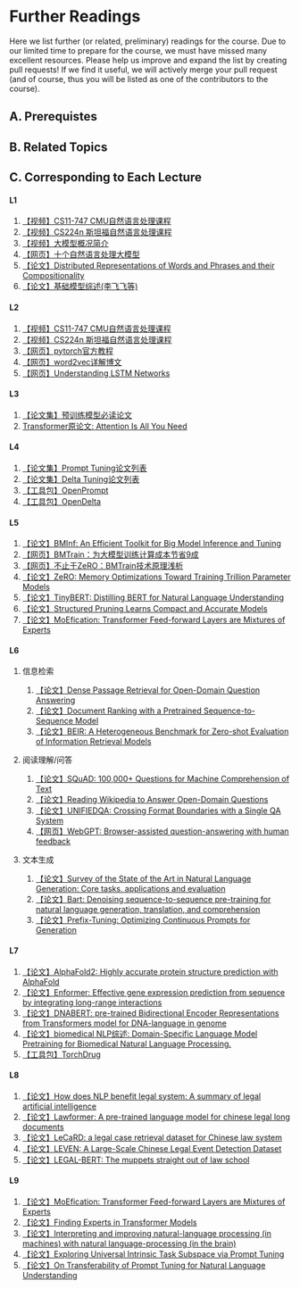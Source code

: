 # Further Readings

Here we list further (or related, preliminary) readings for the course. Due to our limited time to prepare for the course, we must have missed many excellent resources. Please help us improve and expand the list by creating pull requests!
If we find it useful, we will actively merge your pull request (and of course, thus you will be listed as one of the contributors to the course).

## A. Prerequistes


## B. Related Topics


## C. Corresponding to Each Lecture
#### L1
1. [【视频】CS11-747 CMU自然语言处理课程](https://www.bilibili.com/video/BV1Sb4y1X7pY?spm_id_from=333.337.search-card.all.click&vd_source=3483666ddd2c29d930f2a3236d715dee)
2. [【视频】CS224n 斯坦福自然语言处理课程](https://web.stanford.edu/class/cs224n/)
3. [【视频】大模型概况简介](https://www.youtube.com/watch?v=UB_p3s5rBSM)
4. [【网页】十个自然语言处理大模型](https://www.topbots.com/leading-nlp-language-models-2020/)
5. [【论文】Distributed Representations of Words and Phrases and their Compositionality](https://arxiv.org/abs/1310.4546)
6. [【论文】基础模型综述(李飞飞等)](https://arxiv.org/abs/2108.07258)

#### L2
1. [【视频】CS11-747 CMU自然语言处理课程](https://www.bilibili.com/video/BV1Sb4y1X7pY?spm_id_from=333.337.search-card.all.click&vd_source=3483666ddd2c29d930f2a3236d715dee)
2. [【视频】CS224n 斯坦福自然语言处理课程](https://web.stanford.edu/class/cs224n/)
3. [【网页】pytorch官方教程](https://pytorch.org/tutorials/)
4. [【网页】word2vec详解博文](https://www.cnblogs.com/peghoty/p/3857839.html)
5. [【网页】Understanding LSTM Networks](https://colah.github.io/posts/2015-08-Understanding-LSTMs/)

#### L3
1. [【论文集】预训练模型必读论文](https://github.com/thunlp/PLMpapers)
2. [Transformer原论文: Attention Is All You Need](https://arxiv.org/pdf/1706.03762.pdf)

#### L4
1. [【论文集】Prompt Tuning论文列表](https://github.com/thunlp/PromptPapers)
2. [【论文集】Delta Tuning论文列表](https://github.com/thunlp/DeltaPapers)
3. [【工具包】OpenPrompt](https://github.com/thunlp/OpenPrompt)
4. [【工具包】OpenDelta](https://github.com/thunlp/OpenDelta)

#### L5
1. [【论文】BMInf: An Efficient Toolkit for Big Model Inference and Tuning](https://aclanthology.org/2022.acl-demo.22/)
2. [【网页】BMTrain：为大模型训练计算成本节省9成](https://www.openbmb.org/blogs/blogpage?id=8c130256a3d14b8ca88c59a212da2e38)
3. [【网页】不止于ZeRO：BMTrain技术原理浅析](https://www.openbmb.org/blogs/blogpage?id=3bff5bc60f96408f81101774c2aec7dd)
4. [【论文】ZeRO: Memory Optimizations Toward Training Trillion Parameter Models](https://arxiv.org/abs/1910.02054)
5. [【论文】TinyBERT: Distilling BERT for Natural Language Understanding](https://arxiv.org/abs/1909.10351)
6. [【论文】Structured Pruning Learns Compact and Accurate Models](https://arxiv.org/abs/2204.00408)
7. [【论文】MoEfication: Transformer Feed-forward Layers are Mixtures of Experts](https://aclanthology.org/2022.findings-acl.71.pdf)

#### L6
1. 信息检索
    1. [【论文】Dense Passage Retrieval for Open-Domain Question Answering](https://aclanthology.org/2020.emnlp-main.550/)
    2. [【论文】Document Ranking with a Pretrained Sequence-to-Sequence Model](https://aclanthology.org/2020.findings-emnlp.63/)
    3. [【论文】BEIR: A Heterogeneous Benchmark for Zero-shot Evaluation of Information Retrieval Models ](https://openreview.net/forum?id=wCu6T5xFjeJ)

2. 阅读理解/问答
    1. [【论文】SQuAD: 100,000+ Questions for Machine Comprehension of Text](https://www.aclweb.org/anthology/D16-1264.pdf)
    2. [【论文】Reading Wikipedia to Answer Open-Domain Questions](https://www.aclweb.org/anthology/P17-1171.pdf)
    3. [【论文】UNIFIEDQA: Crossing Format Boundaries with a Single QA System](https://aclanthology.org/2020.findings-emnlp.171/)
    4. [【网页】WebGPT: Browser-assisted question-answering with human feedback ](https://openai.com/blog/webgpt/)

3. 文本生成
    1. [【论文】Survey of the State of the Art in Natural Language Generation: Core tasks, applications and evaluation](https://arxiv.org/abs/1703.09902)
    2. [【论文】Bart: Denoising sequence-to-sequence pre-training for natural language generation, translation, and comprehension](https://arxiv.org/abs/1910.13461)
    3. [【论文】Prefix-Tuning: Optimizing Continuous Prompts for Generation](https://arxiv.org/abs/2101.00190)

#### L7
1. [【论文】AlphaFold2: Highly accurate protein structure prediction with AlphaFold](https://www.nature.com/articles/s41586-021-03819-2)
2. [【论文】Enformer: Effective gene expression prediction from sequence by integrating long-range interactions](https://www.nature.com/articles/s41592-021-01252-x)
3. [【论文】DNABERT: pre-trained Bidirectional Encoder Representations from Transformers model for DNA-language in genome](https://academic.oup.com/bioinformatics/article-abstract/37/15/2112/6128680)
4. [【论文】biomedical NLP综述: Domain-Specific Language Model Pretraining for Biomedical Natural Language Processing.](https://dl.acm.org/doi/abs/10.1145/3458754?casa_token=Pnh83RKffIEAAAAA:WWAZcNeaOUZSVeRMpuLKEgH4QY3GzXw0DD9Vt_ZXt-B2tUs02m9p-T2VABvmVDQA1M12hcS6bNM_)
5. [【工具包】TorchDrug](https://github.com/DeepGraphLearning/torchdrug)

#### L8
1. [【论文】How does NLP benefit legal system: A summary of legal artificial intelligence](https://arxiv.org/abs/2004.12158)
2. [【论文】Lawformer: A pre-trained language model for chinese legal long documents](https://www.sciencedirect.com/science/article/pii/S2666651021000176)
3. [【论文】LeCaRD: a legal case retrieval dataset for Chinese law system](https://dl.acm.org/doi/pdf/10.1145/3404835.3463250?casa_token=10TOn3fFSC0AAAAA:P8kTbHoP8FlLQO5cej5enTEG_MI9sw4urliU9zPvw7Z7wH9dNT7UpLXCJUKOhzpEwXm-cnQvVYhC)
4. [【论文】LEVEN: A Large-Scale Chinese Legal Event Detection Dataset](https://arxiv.org/abs/2203.08556)
5. [【论文】LEGAL-BERT: The muppets straight out of law school ](https://arxiv.org/pdf/2010.02559)

#### L9
1. [【论文】MoEfication: Transformer Feed-forward Layers are Mixtures of Experts](https://aclanthology.org/2022.findings-acl.71.pdf)
2. [【论文】Finding Experts in Transformer Models ](https://aclanthology.org/2022.findings-acl.71.pdf)
3. [【论文】Interpreting and improving natural-language processing (in machines) with natural language-processing (in the brain)](https://arxiv.org/abs/1905.11833v4)
4. [【论文】Exploring Universal Intrinsic Task Subspace via Prompt Tuning](https://arxiv.org/pdf/2110.07867.pdf)
5. [【论文】On Transferability of Prompt Tuning for Natural Language Understanding](https://arxiv.org/abs/2111.06719)
